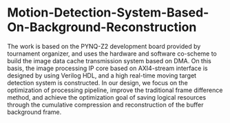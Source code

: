 # Motion-Detection-System-Based-On-Background-Reconstruction
The work is based on the PYNQ-Z2 development board provided by tournament organizer, and uses the hardware and software co-scheme to build the image data cache transmission system based on DMA. On this basis, the image processing IP core based on AXI4-stream interface is designed by using Verilog HDL, and a high real-time moving target detection system is constructed. In our design, we focus on the optimization of processing pipeline, improve the traditional frame difference method, and achieve the optimization goal of saving logical resources through the cumulative compression and reconstruction of the buffer background frame.
